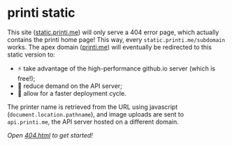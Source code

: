# printi static
This site ([static.printi.me](static.printi.me)) will only serve a 404 error page, which actually contains the printi home page! This way, every `static.printi.me/subdomain` works. The apex domain ([printi.me](printi.me)) will eventually be redirected to this static version to: 
- ⚡ take advantage of the high-performance github.io server (which is free!);
- 💆 reduce demand on the API server;
- 🚀 allow for a faster deployment cycle.

The printer name is retrieved from the URL using javascript (`document.location.pathname`), and image uploads are sent to `api.printi.me`, the API server hosted on a different domain.

*Open [404.html](https://github.com/fons-/printi-static/blob/master/404.html) to get started!*
